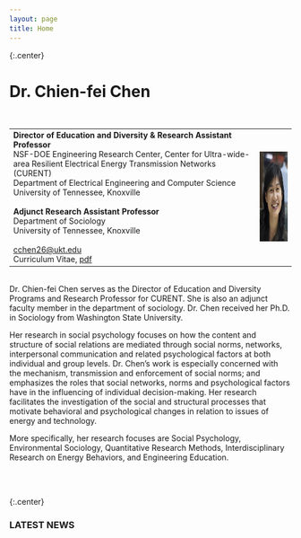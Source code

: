 ```yaml
---
layout: page
title: Home
---
```

{:.center}
# **Dr. Chien-fei Chen** #
<br />

<table width="100%">
<tr>
<td align="left">
    <b>Director of Education and Diversity &amp; Research Assistant Professor</b><br>
    NSF-DOE Engineering Research Center, Center for Ultra-wide-area Resilient Electrical Energy Transmission Networks (CURENT)<br>
    Department of Electrical Engineering and Computer Science<br>
    University of Tennessee, Knoxville<br>
    <br />
    <b>Adjunct Research Assistant Professor</b><br>
    Department of Sociology<br>
    University of Tennessee, Knoxville<br>
    <br>
    <i class="fa fa-envelope fa-fw"></i><a href= "mailto:cchen26@utk.edu" > cchen26@ukt.edu</a><br>
    <i class="fa fa-file-text fa-fw"></i> Curriculum Vitae, <a href= "/assets/lib/Chien-fei_Chen_CV_10_20_16.pdf" > pdf </a><br>   
</td>
<td align="right">
    <img src="assets/img/Chien-fei-Chen.png" alt="Dr. Chen's Portrait" style="width:120px;height:160px;">
</td>
</tr>
</table>

<br />
Dr. Chien-fei Chen serves as the Director of Education and Diversity Programs and Research Professor for CURENT. She is also an adjunct faculty member 
in the department of sociology. Dr. Chen received her Ph.D. in Sociology from Washington State University.

Her research in social psychology focuses on how the content and structure of social relations are mediated through social norms, networks, interpersonal
communication and related psychological factors at both individual and group levels. Dr. Chen’s work is especially concerned with the mechanism, transmission
and enforcement of social norms; and emphasizes the roles that social networks, norms and psychological factors have in the influencing of individual 
decision-making. Her research facilitates the investigation of the social and structural processes that motivate behavioral and psychological changes
in relation to issues of energy and technology.

More specifically, her research focuses are Social Psychology, Environmental Sociology, Quantitative Research Methods, Interdisciplinary Research on Energy
 Behaviors, and Engineering Education.

<br />
<br />

{:.center}
### LATEST NEWS ###

